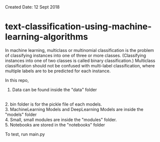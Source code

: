 Created Date: 12 Sept 2018

# text-classification-using-machine-learning-algorithms
In machine learning, multiclass or multinomial classification is the problem of classifying instances into one of three or more classes. (Classifying instances into one of two classes is called binary classification.)
Multiclass classification should not be confused with multi-label classification, where multiple labels are to be predicted for each instance.


In this repo, 
<br>
1. Data can be found inside the "data" folder
<br>
2. bin folder is for the pickle file of each models.
<br>
3. MachineLearning Models and DeepLearning Models are inside the "models" folder
<br>
4. Small, small modules are inside the "modules" folder.
<br>
5. Notebooks are stored in the "notebooks" folder


To test, run main.py

